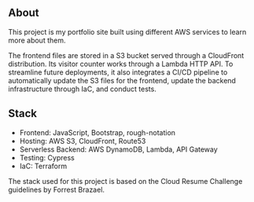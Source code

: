 ## About 
This project is my portfolio site built using different AWS services to learn more about them. 

The frontend files are stored in a S3 bucket served through a CloudFront distribution. Its visitor counter works through a Lambda HTTP API. 
To streamline future deployments, it also integrates a CI/CD pipeline to automatically update the S3 files for the frontend, update the backend infrastructure through IaC, and conduct tests. 

## Stack
- Frontend: JavaScript, Bootstrap, rough-notation
- Hosting: AWS S3, CloudFront, Route53
- Serverless Backend: AWS DynamoDB, Lambda, API Gateway 
- Testing: Cypress
- IaC: Terraform 

The stack used for this project is based on the Cloud Resume Challenge guidelines by Forrest Brazael. 

